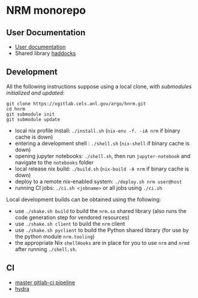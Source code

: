 # NRM monorepo

## User Documentation

- [User documentation](http://hnrm.readthedocs.io)
- Shared library [haddocks](https://hnrm.readthedocs.io/en/latest/_static/haddocks/)

## Development

All the following instructions suppose using a local clone, *with submodules
initialized and updated*:

```
git clone https://xgitlab.cels.anl.gov/argo/hnrm.git
cd hnrm
git submodule init
git submodule update
```

- local nix profile install: `./install.sh` (`nix-env -f. -iA nrm` if binary cache is down)
- entering a development shell : `./shell.sh` (`nix-shell` if binary cache is down)
- opening jupyter notebooks: `./shell.sh`, then run `jupyter-notebook` and navigate to the `notebooks` folder
- local release nix build: `./build.sh` (`nix-build -A nrm` if binary cache is down)
- deploy to a remote nix-enabled system: `./deploy.sh nrm user@host`
- running CI jobs: `./ci.sh <jobname>` or all jobs using `./ci.sh`

Local development builds can be obtained using the following:

- use `./shake.sh build` to build the `nrm.so` shared library (also runs the code generation step for vendored resources)
- use `./shake.sh client` to build the `nrm` client
- use `./shake.sh pyclient` to build the Python shared library (for use by the python module `nrm.tooling`)
- the appropriate Nix `shellHooks` are in place for you to use `nrm` and `nrmd` after running `./shell.sh`.

## CI

- [master gitlab-ci pipeline](https://xgitlab.cels.anl.gov/argo/hnrm/pipelines/latest)
- [hydra](http://129.114.24.212/jobset/nrm/master#tabs-jobs)
